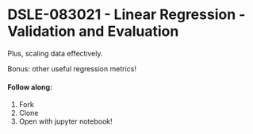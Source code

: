 # DSLE-083021 - Linear Regression - Validation and Evaluation

Plus, scaling data effectively.

Bonus: other useful regression metrics!

#### Follow along:

1. Fork
2. Clone
3. Open with jupyter notebook!
